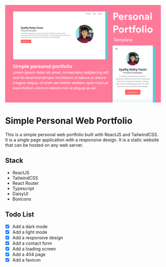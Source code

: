 ![alt text](./public/Cover.png)

# Simple Personal Web Portfolio

This is a simple personal web portfolio built with ReactJS and TailwindCSS. It is a single page application with a responsive design. It is a static website that can be hosted on any web server.

## Stack
- ReactJS
- TailwindCSS
- React Router
- Typescript
- DaisyUI
- Boxicons

## Todo List
- [x] Add a dark mode
- [x] Add a light mode
- [x] Add a responsive design
- [x] Add a contact form
- [x] Add a loading screen
- [x] Add a 404 page
- [x] Add a favicon